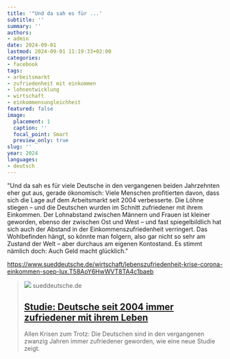 ```yaml
---
title: '"Und da sah es für ...'
subtitle: ''
summary: ''
authors:
- admin
date: 2024-09-01
lastmod: 2024-09-01 11:19:33+02:00
categories:
- facebook
tags:
- arbeitsmarkt
- zufriedenheit mit einkommen
- lohnentwicklung
- wirtschaft
- einkommensungleichheit
featured: false
image:
  placement: 1
  caption: ''
  focal_point: Smart
  preview_only: true
slug: ''
year: 2024
languages:
- deutsch
---
```


"Und da sah es für viele Deutsche in den vergangenen beiden Jahrzehnten eher gut aus, gerade ökonomisch: Viele Menschen profitierten davon, dass sich die Lage auf dem Arbeitsmarkt seit 2004 verbesserte. Die Löhne stiegen – und die Deutschen wurden im Schnitt zufriedener mit ihrem Einkommen. Der Lohnabstand zwischen Männern und Frauen ist kleiner geworden, ebenso der zwischen Ost und West – und fast spiegelbildlich hat sich auch der Abstand in der Einkommenszufriedenheit verringert. Das Wohlbefinden hängt, so könnte man folgern, also gar nicht so sehr am Zustand der Welt – aber durchaus am eigenen Kontostand. Es stimmt nämlich doch: Auch Geld macht glücklich."

https://www.sueddeutsche.de/wirtschaft/lebenszufriedenheit-krise-corona-einkommen-soep-lux.T58AoY6HwWVT8TA4c1baeb
> [![](https://www.sueddeutsche.de/2024/08/20/83f363f3-7f60-4eb6-93fa-9ad3769ecff8.jpeg?q=60&fm=webp&width=1200&rect=0%2C394%2C4000%2C2250)](https://www.sueddeutsche.de/wirtschaft/lebenszufriedenheit-krise-corona-einkommen-soep-lux.T58AoY6HwWVT8TA4c1baeb)
> sueddeutsche.de
> ## [Studie: Deutsche seit 2004 immer zufriedener mit ihrem Leben](https://www.sueddeutsche.de/wirtschaft/lebenszufriedenheit-krise-corona-einkommen-soep-lux.T58AoY6HwWVT8TA4c1baeb)
>
>Allen Krisen zum Trotz: Die Deutschen sind in den vergangenen zwanzig Jahren immer zufriedener geworden, wie eine neue Studie zeigt.